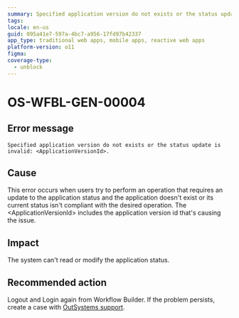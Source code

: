 ```yaml
---
summary: Specified application version do not exists or the status update is invalid <ApplicationVersionId>.
tags:
locale: en-us
guid: 095a41e7-597a-4bc7-a956-17fd97b42337
app_type: traditional web apps, mobile apps, reactive web apps
platform-version: o11
figma:
coverage-type:
  - unblock
---
```


# OS-WFBL-GEN-00004

## Error message

`Specified application version do not exists or the status update is invalid: <ApplicationVersionId>.`

## Cause

This error occurs when users try to perform an operation that requires an update to the application status and the application doesn't exist or its current status isn't compliant with the desired operation.
The &lt;ApplicationVersionId&gt; includes the application version id that's causing the issue.

## Impact

The system can't read or modify the application status.

## Recommended action

Logout and Login again from Workflow Builder. If the problem persists, create a case with [OutSystems support](https://success.outsystems.com/Support).
